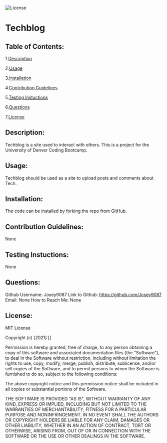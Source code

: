 
![License](https://img.shields.io/badge/License-MIT-blue.svg)

# Techblog


## Table of Contents:

1.[Description](#description)

2.[Usage](#usage)

3.[Installation](#installation)

4.[Contribution Guidelines](#contribution-guidelines)

5.[Testing Instuctions](#testing-instuctions)

6.[Questions](#questions)

7.[License](#license)



## Description:
Techblog is a site used to interact with others. This is a project for the University of Denver Coding Bootcamp.


## Usage: 
Techblog should be used as a site to upload posts and comments about Tech.
    

## Installation: 
The code can be installed by forking the repo from GitHub.
    

## Contribution Guidelines:
None
    

## Testing Instuctions:
None
    

## Questions:
Github Username: Josey9087 Link to Github: https://github.com/Josey9087
Email: None How to Reach Me: None



## License:
MIT License

Copyright (c) [2021] []

Permission is hereby granted, free of charge, to any person obtaining a copy
of this software and associated documentation files (the "Software"), to deal
in the Software without restriction, including without limitation the rights
to use, copy, modify, merge, publish, distribute, sublicense, and/or sell
copies of the Software, and to permit persons to whom the Software is
furnished to do so, subject to the following conditions:

The above copyright notice and this permission notice shall be included in all
copies or substantial portions of the Software.

THE SOFTWARE IS PROVIDED "AS IS", WITHOUT WARRANTY OF ANY KIND, EXPRESS OR
IMPLIED, INCLUDING BUT NOT LIMITED TO THE WARRANTIES OF MERCHANTABILITY,
FITNESS FOR A PARTICULAR PURPOSE AND NONINFRINGEMENT. IN NO EVENT SHALL THE
AUTHORS OR COPYRIGHT HOLDERS BE LIABLE FOR ANY CLAIM, DAMAGES OR OTHER
LIABILITY, WHETHER IN AN ACTION OF CONTRACT, TORT OR OTHERWISE, ARISING FROM,
OUT OF OR IN CONNECTION WITH THE SOFTWARE OR THE USE OR OTHER DEALINGS IN THE
SOFTWARE.